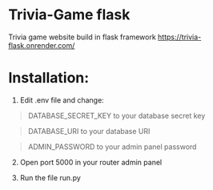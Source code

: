 # Trivia-Game flask
Trivia game website build in flask framework
https://trivia-flask.onrender.com/

# Installation:
 1. Edit .env file and change:
  >DATABASE_SECRET_KEY to your database secret key

  >DATABASE_URI to your database URI
   
  >ADMIN_PASSWORD to your admin panel password   

2. Open port 5000 in your router admin panel

3. Run the file run.py

